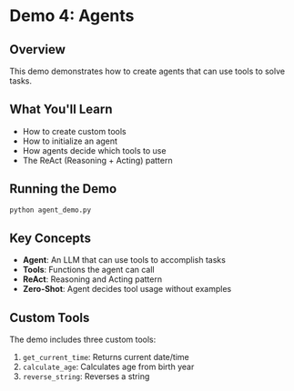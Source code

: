 # Demo 4: Agents

## Overview
This demo demonstrates how to create agents that can use tools to solve tasks.

## What You'll Learn
- How to create custom tools
- How to initialize an agent
- How agents decide which tools to use
- The ReAct (Reasoning + Acting) pattern

## Running the Demo
```bash
python agent_demo.py
```

## Key Concepts
- **Agent**: An LLM that can use tools to accomplish tasks
- **Tools**: Functions the agent can call
- **ReAct**: Reasoning and Acting pattern
- **Zero-Shot**: Agent decides tool usage without examples

## Custom Tools
The demo includes three custom tools:
1. `get_current_time`: Returns current date/time
2. `calculate_age`: Calculates age from birth year
3. `reverse_string`: Reverses a string
